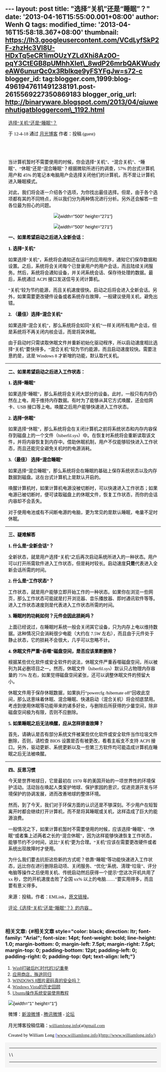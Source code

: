 --- layout: post title: "选择“关机”还是“睡眠”？" date:
'2013-04-16T15:55:00.001+08:00' author: Wenh Q tags: modified\_time:
'2013-04-16T15:58:18.367+08:00' thumbnail:
https://lh3.googleusercontent.com/VCdLyfSkP2F-zhzHc3Vl8U-HDxTq5eCR1imOUzYZLdXhi8Az0O-pqY3CtEGB8pUMhhXIet\_8wdP26mrbQAKWudyeAW6unurQc0x3RbIkqe9yFSYFgJw=s72-c
blogger\_id:
tag:blogger.com,1999:blog-4961947611491238191.post-2615569227350869183
blogger\_orig\_url:
http://binaryware.blogspot.com/2013/04/qiuwenhutigatbloggercom\_1192.html
---

<div
style="color: black; direction: ltr; font-family: &quot;Arial&quot;; font-size: 11pt; margin-bottom: 0; margin-left: 7.5pt; margin-right: 7.5pt; margin-top: 0; padding: 0;">

<span
style="color: #0000ee; font-family: &quot;Verdana&quot;; text-decoration: underline;">[选择“关机”还是“睡眠”？](http://www.williamlong.info/archives/3065.html)</span>

</div>

<div
style="color: black; direction: ltr; font-family: &quot;Arial&quot;; font-size: 11pt; margin-bottom: 0; margin-left: 7.5pt; margin-right: 7.5pt; margin-top: 0; padding-bottom: 8pt; padding-left: 0; padding-right: 0; padding-top: 0;">

<span style="font-family: &quot;Verdana&quot;;">于 12-4-18 通过
</span><span
style="color: #0000ee; font-family: &quot;Verdana&quot;; text-decoration: underline;">[月光博客](http://www.williamlong.info/)</span><span
style="font-family: &quot;Verdana&quot;;"> 作者：投稿 (guest)</span>

</div>

<div
style="color: black; direction: ltr; font-family: &quot;Arial&quot;; font-size: 11pt; height: 11pt; margin-bottom: 0; margin-left: 7.5pt; margin-right: 7.5pt; margin-top: 0; padding: 0;">

<span style="font-family: &quot;Verdana&quot;;"></span>

</div>

<div
style="color: black; direction: ltr; font-family: &quot;Arial&quot;; font-size: 11pt; margin-bottom: 0; margin-left: 7.5pt; margin-right: 7.5pt; margin-top: 0; padding: 0;">

<span
style="font-family: &quot;Verdana&quot;;">当计算机暂时不需要使用的时候，你会选择“关机”、“混合关机”、“睡眠”、“休眠”还是“混合睡眠”？根据微软所进行的调查，57%
的台式计算机用户和 45%
的笔记本电脑用户会选择关闭他们的计算机，而不是让计算机进入睡眠模式。</span>

</div>

<div
style="color: black; direction: ltr; font-family: &quot;Arial&quot;; font-size: 11pt; margin-bottom: 0; margin-left: 7.5pt; margin-right: 7.5pt; margin-top: 0; padding: 0;">

<span
style="font-family: &quot;Verdana&quot;;">对此，我们将会逐一介绍各个选项，为你找出最佳选择。但是，由于各个选项都有其的不同特点，所以我们分为两种情况进行分析。另外还会解答一些各位最为担心的问题。</span>

</div>

<div
style="color: black; direction: ltr; font-family: &quot;Arial&quot;; font-size: 11pt; margin-bottom: 0; margin-left: 7.5pt; margin-right: 7.5pt; margin-top: 0; padding: 0; text-align: center;">

![](https://lh3.googleusercontent.com/VCdLyfSkP2F-zhzHc3Vl8U-HDxTq5eCR1imOUzYZLdXhi8Az0O-pqY3CtEGB8pUMhhXIet_8wdP26mrbQAKWudyeAW6unurQc0x3RbIkqe9yFSYFgJw){width="500"
height="271"}

</div>

<div
style="color: black; direction: ltr; font-family: &quot;Arial&quot;; font-size: 11pt; margin-bottom: 0; margin-left: 7.5pt; margin-right: 7.5pt; margin-top: 0; padding: 0; text-align: center;">

![](https://lh3.googleusercontent.com/r1bJNj9tkCYatT6i9N6Tk1kfV0yMs5veSgFMOzsp29XBGc2frdlSvv11brHxZEFngnTddD2RQayh57mn8GAn9O422FubJ3ICvffPnmose2qraFLrMv4){width="500"
height="271"}

</div>

<div
style="color: black; direction: ltr; font-family: &quot;Arial&quot;; font-size: 11pt; margin-bottom: 0; margin-left: 7.5pt; margin-right: 7.5pt; margin-top: 0; padding: 0;">

<span
style="font-family: &quot;Verdana&quot;; font-weight: bold;">一、如果希望启动之后进入全新会话：</span>

</div>

<div
style="color: black; direction: ltr; font-family: &quot;Arial&quot;; font-size: 11pt; margin-bottom: 0; margin-left: 7.5pt; margin-right: 7.5pt; margin-top: 0; padding: 0;">

<span style="font-family: &quot;Verdana&quot;; font-weight: bold;">1.
选择“关机”</span>

</div>

<div
style="color: black; direction: ltr; font-family: &quot;Arial&quot;; font-size: 11pt; margin-bottom: 0; margin-left: 7.5pt; margin-right: 7.5pt; margin-top: 0; padding: 0;">

<span
style="font-family: &quot;Verdana&quot;;">如果选择“关机”，系统将会通知还在运行的应用程序，通知它们保存数据和设置。之后，系统将会关闭每个已登录用户的用户会话，而且陆续关闭服务。然后，系统将会通知设备，并关闭系统会话、保存待处理的数据。最后，系统通过
ACPI 接口发送信号关闭计算机。</span>

</div>

<div
style="color: black; direction: ltr; font-family: &quot;Arial&quot;; font-size: 11pt; margin-bottom: 0; margin-left: 7.5pt; margin-right: 7.5pt; margin-top: 0; padding: 0;">

<span
style="font-family: &quot;Verdana&quot;;">“关机”较为节约能源，而且关机速度很快。启动之后将会进入全新会话。另外，如果需要更改硬件设备或者系统存在故障，一般建议使用关机，避免出错。</span>

</div>

<div
style="color: black; direction: ltr; font-family: &quot;Arial&quot;; font-size: 11pt; margin-bottom: 0; margin-left: 7.5pt; margin-right: 7.5pt; margin-top: 0; padding: 0;">

<span style="font-family: &quot;Verdana&quot;; font-weight: bold;">2.
（最佳）选择“混合关机”</span>

</div>

<div
style="color: black; direction: ltr; font-family: &quot;Arial&quot;; font-size: 11pt; margin-bottom: 0; margin-left: 7.5pt; margin-right: 7.5pt; margin-top: 0; padding: 0;">

<span
style="font-family: &quot;Verdana&quot;;">如果选择“混合关机”，那么系统将会如同“关机”一样关闭所有用户会话，但是系统将不再关闭内核会话，而是将其休眠。</span>

</div>

<div
style="color: black; direction: ltr; font-family: &quot;Arial&quot;; font-size: 11pt; margin-bottom: 0; margin-left: 7.5pt; margin-right: 7.5pt; margin-top: 0; padding: 0;">

<span
style="font-family: &quot;Verdana&quot;;">由于启动时只需读取休眠文件并重新初始化驱动程序，所以启动速度相比选择“关机”要快得多。“混合关机”较为节约能源，而且启动速度较快。需要注意的是，这是
Windows 8 才新增的功能，默认取代关机。</span>

</div>

------------------------------------------------------------------------

<div
style="color: black; direction: ltr; font-family: &quot;Arial&quot;; font-size: 11pt; margin-bottom: 0; margin-left: 7.5pt; margin-right: 7.5pt; margin-top: 0; padding: 0;">

<span
style="font-family: &quot;Verdana&quot;; font-weight: bold;">二、如果希望启动之后进入工作状态：</span>

</div>

<div
style="color: black; direction: ltr; font-family: &quot;Arial&quot;; font-size: 11pt; margin-bottom: 0; margin-left: 7.5pt; margin-right: 7.5pt; margin-top: 0; padding: 0;">

<span style="font-family: &quot;Verdana&quot;; font-weight: bold;">1.
选择“睡眠”</span>

</div>

<div
style="color: black; direction: ltr; font-family: &quot;Arial&quot;; font-size: 11pt; margin-bottom: 0; margin-left: 7.5pt; margin-right: 7.5pt; margin-top: 0; padding: 0;">

<span
style="font-family: &quot;Verdana&quot;;">如果选择“睡眠”，那么系统将会关闭大部分的设备。此时，一般只有内存仍然在上电，用于维持内存数据。有时为了能够从其它方式唤醒，还会给网卡、USB
接口等上电。唤醒之后用户能够快速进入工作状态。</span>

</div>

<div
style="color: black; direction: ltr; font-family: &quot;Arial&quot;; font-size: 11pt; margin-bottom: 0; margin-left: 7.5pt; margin-right: 7.5pt; margin-top: 0; padding: 0;">

<span style="font-family: &quot;Verdana&quot;; font-weight: bold;">2.
选择“休眠”</span>

</div>

<div
style="color: black; direction: ltr; font-family: &quot;Arial&quot;; font-size: 11pt; margin-bottom: 0; margin-left: 7.5pt; margin-right: 7.5pt; margin-top: 0; padding: 0;">

<span
style="font-family: &quot;Verdana&quot;;">如果选择“休眠”，那么系统将会在关闭计算机之前将系统状态和内存内容保存到磁盘上的一个文件（hiberfil.sys）中。在恢复时系统将会重新读取该文件，并将内容恢复到内存中。借助休眠机制，用户不仅能够较快进入工作状态，而且还能完全避免关机时的电源消耗。</span>

</div>

<div
style="color: black; direction: ltr; font-family: &quot;Arial&quot;; font-size: 11pt; margin-bottom: 0; margin-left: 7.5pt; margin-right: 7.5pt; margin-top: 0; padding: 0;">

<span
style="font-family: &quot;Verdana&quot;; font-weight: bold;">3.（最佳）
选择“混合睡眠”</span>

</div>

<div
style="color: black; direction: ltr; font-family: &quot;Arial&quot;; font-size: 11pt; margin-bottom: 0; margin-left: 7.5pt; margin-right: 7.5pt; margin-top: 0; padding: 0;">

<span
style="font-family: &quot;Verdana&quot;;">如果选择“混合睡眠”，那么系统将会在睡眠的基础上保存系统状态以及内存数据到磁盘。这在台式计算机上是默认开启的。</span>

</div>

<div
style="color: black; direction: ltr; font-family: &quot;Arial&quot;; font-size: 11pt; margin-bottom: 0; margin-left: 7.5pt; margin-right: 7.5pt; margin-top: 0; padding: 0;">

<span
style="font-family: &quot;Verdana&quot;;">唤醒计算机时，如果计算机电源没被切断时，可以快速进入工作状态；如果电源已被切断时，便可读取磁盘上的休眠文件，恢复工作状态，而你的会话内容却不会丢失。</span>

</div>

<div
style="color: black; direction: ltr; font-family: &quot;Arial&quot;; font-size: 11pt; margin-bottom: 0; margin-left: 7.5pt; margin-right: 7.5pt; margin-top: 0; padding: 0;">

<span
style="font-family: &quot;Verdana&quot;;">对于使用电池或有不间断电源的电脑，更为常见的是默认睡眠，电量不足时休眠。</span>

</div>

------------------------------------------------------------------------

<div
style="color: black; direction: ltr; font-family: &quot;Arial&quot;; font-size: 11pt; margin-bottom: 0; margin-left: 7.5pt; margin-right: 7.5pt; margin-top: 0; padding: 0;">

<span
style="font-family: &quot;Verdana&quot;; font-weight: bold;">三、疑难解答</span>

</div>

<div
style="color: black; direction: ltr; font-family: &quot;Arial&quot;; font-size: 11pt; margin-bottom: 0; margin-left: 7.5pt; margin-right: 7.5pt; margin-top: 0; padding: 0;">

<span style="font-family: &quot;Verdana&quot;; font-weight: bold;">1.
什么是“全新会话”？</span>

</div>

<div
style="color: black; direction: ltr; font-family: &quot;Arial&quot;; font-size: 11pt; margin-bottom: 0; margin-left: 7.5pt; margin-right: 7.5pt; margin-top: 0; padding: 0;">

<span
style="font-family: &quot;Verdana&quot;;">全新状态，就是用户选择“关机”之后再次启动系统所进入的一种状态。用户可以打开所需软件进入工作状态，但是耗时较长。启动速度</span><span
style="font-family: &quot;Verdana&quot;; font-weight: bold;">只是</span><span
style="font-family: &quot;Verdana&quot;;">代表进入全新会话所需的时间。</span>

</div>

<div
style="color: black; direction: ltr; font-family: &quot;Arial&quot;; font-size: 11pt; margin-bottom: 0; margin-left: 7.5pt; margin-right: 7.5pt; margin-top: 0; padding: 0;">

<span style="font-family: &quot;Verdana&quot;; font-weight: bold;">2.
什么是“工作状态”？</span>

</div>

<div
style="color: black; direction: ltr; font-family: &quot;Arial&quot;; font-size: 11pt; margin-bottom: 0; margin-left: 7.5pt; margin-right: 7.5pt; margin-top: 0; padding: 0;">

<span
style="font-family: &quot;Verdana&quot;;">工作状态，就是用户能够立即开始工作的一种状态。如果你在浏览一些网页，那么工作状态可能就是打开浏览器、音乐播放器、即时通讯软件等等。进入工作状态速度则是代表进入工作状态所需的时间。</span>

</div>

<div
style="color: black; direction: ltr; font-family: &quot;Arial&quot;; font-size: 11pt; margin-bottom: 0; margin-left: 7.5pt; margin-right: 7.5pt; margin-top: 0; padding: 0;">

<span style="font-family: &quot;Verdana&quot;; font-weight: bold;">3.
睡眠时的功耗如何？元件会因此损耗吗？</span>

</div>

<div
style="color: black; direction: ltr; font-family: &quot;Arial&quot;; font-size: 11pt; margin-bottom: 0; margin-left: 7.5pt; margin-right: 7.5pt; margin-top: 0; padding: 0;">

<span
style="font-family: &quot;Verdana&quot;;">上面已经说过，在睡眠时系统一般会关闭其它设备，只为内存上电以维持数据。这种情况只会消耗很少电能（大约在
7.5W
左右），而且由于元件处于静止状态，它的损耗不会很大，几乎可以忽略不计。</span>

</div>

<div
style="color: black; direction: ltr; font-family: &quot;Arial&quot;; font-size: 11pt; margin-bottom: 0; margin-left: 7.5pt; margin-right: 7.5pt; margin-top: 0; padding: 0;">

<span style="font-family: &quot;Verdana&quot;; font-weight: bold;">4.
休眠文件严重“吞噬”磁盘空间，是否应该果断删除？</span>

</div>

<div
style="color: black; direction: ltr; font-family: &quot;Arial&quot;; font-size: 11pt; margin-bottom: 0; margin-left: 7.5pt; margin-right: 7.5pt; margin-top: 0; padding: 0;">

<span
style="font-family: &quot;Verdana&quot;;">根据某些优化软件或安全软件的说法，休眠文件严重吞噬磁盘空间，所以被列为其必删项目之一。然而，休眠文件（hiberfil.sys）默认只占物理内存容量的
75% 左右，如果觉得磁盘空间紧张，还可以调整休眠文件的预留大小。</span>

</div>

<div
style="color: black; direction: ltr; font-family: &quot;Arial&quot;; font-size: 11pt; margin-bottom: 0; margin-left: 7.5pt; margin-right: 7.5pt; margin-top: 0; padding: 0;">

<span
style="font-family: &quot;Verdana&quot;;">休眠文件用于保存休眠数据，如果执行“powercfg
/hibernate
off”回收此空间，那么这意味着休眠、混合睡眠、快速启动（混合关机）将会彻底禁用。考虑到使用休眠等功能带来的诸多好处，与删除后所获得的少量空间，除非磁盘空间极为有限，否则不应删除。</span>

</div>

<div
style="color: black; direction: ltr; font-family: &quot;Arial&quot;; font-size: 11pt; margin-bottom: 0; margin-left: 7.5pt; margin-right: 7.5pt; margin-top: 0; padding: 0;">

<span style="font-family: &quot;Verdana&quot;; font-weight: bold;">5.
如果睡眠之后无法唤醒，应从怎样排查故障？</span>

</div>

<div
style="color: black; direction: ltr; font-family: &quot;Arial&quot;; font-size: 11pt; margin-bottom: 0; margin-left: 7.5pt; margin-right: 7.5pt; margin-top: 0; padding: 0;">

<span
style="font-family: &quot;Verdana&quot;;">首先，请确认是否有部分系统文件被某些优化软件或安全软件当作垃圾文件删除，否则，请检查
BIOS 设置是否有被更改，看看主板支不支持 ACPI
接口。另外，驱动更新、系统更新以及一些第三方软件均可能造成计算机在睡眠之后无法被唤醒。</span>

</div>

------------------------------------------------------------------------

<div
style="color: black; direction: ltr; font-family: &quot;Arial&quot;; font-size: 11pt; margin-bottom: 0; margin-left: 7.5pt; margin-right: 7.5pt; margin-top: 0; padding: 0;">

<span
style="font-family: &quot;Verdana&quot;; font-weight: bold;">四、反思习惯</span>

</div>

<div
style="color: black; direction: ltr; font-family: &quot;Arial&quot;; font-size: 11pt; margin-bottom: 0; margin-left: 7.5pt; margin-right: 7.5pt; margin-top: 0; padding: 0;">

<span
style="font-family: &quot;Verdana&quot;;">今天是世界地球日，它是最初在
1970
年的美国开始的一项世界性的环境保护活动。活动旨在唤起人类爱护地球、保护家园的意识，促进资源开发与环境保护的协调发展，进而改善地球的整体环境。</span>

</div>

<div
style="color: black; direction: ltr; font-family: &quot;Arial&quot;; font-size: 11pt; margin-bottom: 0; margin-left: 7.5pt; margin-right: 7.5pt; margin-top: 0; padding: 0;">

<span
style="font-family: &quot;Verdana&quot;;">然而，到了今天，我们对于环保方面的认识还是不够深刻。不少用户在短暂离开时都会继续打开计算机，而不是将其睡眠或关机，这样造成了巨大的能源浪费。</span>

</div>

<div
style="color: black; direction: ltr; font-family: &quot;Arial&quot;; font-size: 11pt; margin-bottom: 0; margin-left: 7.5pt; margin-right: 7.5pt; margin-top: 0; padding: 0;">

<span
style="font-family: &quot;Verdana&quot;;">一般情况之下，如果计算机暂时不需要使用的时候，应该选择“睡眠”、“休眠”或者集上述两者之长的“混合休眠”，因为这样能够快速恢复工作状态，能够节约不少时间，这比“关机”更为合理。“关机”应该在需要更改硬件或者系统出现故障时才使用。</span>

</div>

<div
style="color: black; direction: ltr; font-family: &quot;Arial&quot;; font-size: 11pt; margin-bottom: 0; margin-left: 7.5pt; margin-right: 7.5pt; margin-top: 0; padding: 0;">

<span
style="font-family: &quot;Verdana&quot;;">为什么我们要去抗拒这些新的方式呢？依靠“睡眠”等功能快速进入工作状态，远比你在进行删除启动项、关闭服务、“优化”系统、清理“垃圾”、评分电脑等操作之后使用关机、传统启动然后获得一个提示“您这次开机共用了
xx 秒，您的开机速度击败了全国 xx%
以上的电脑……”要实用得多，而且要有意义得多。</span>

</div>

<div
style="color: black; direction: ltr; font-family: &quot;Arial&quot;; font-size: 11pt; margin-bottom: 0; margin-left: 7.5pt; margin-right: 7.5pt; margin-top: 0; padding: 0;">

<span
style="font-family: &quot;Verdana&quot;;">来源：投稿，作者：EMLink，</span><span
style="color: #0000ee; font-family: &quot;Verdana&quot;; text-decoration: underline;">[原文链接](http://www.libeapp.com/?p=974)</span><span
style="font-family: &quot;Verdana&quot;;">。</span>

</div>

<div
style="color: black; direction: ltr; font-family: &quot;Arial&quot;; font-size: 11pt; margin-bottom: 0; margin-left: 7.5pt; margin-right: 7.5pt; margin-top: 0; padding-bottom: 12pt; padding-left: 0; padding-right: 0; padding-top: 0;">

<span
style="color: #0000ee; font-family: &quot;Verdana&quot;; text-decoration: underline;">[评论《选择“关机”还是“睡眠”？》的内容...](http://www.williamlong.info/archives/3065.html)</span>

</div>

### <span style="font-family: &quot;Verdana&quot;;">相关文章:</span> {#相关文章 style="color: black; direction: ltr; font-family: "Arial"; font-size: 14pt; font-weight: bold; line-height: 1.0; margin-bottom: 0; margin-left: 7.5pt; margin-right: 7.5pt; margin-top: 0; padding-bottom: 12pt; padding-left: 0; padding-right: 0; padding-top: 0pt; text-align: left;"}

1.  <span
    style="color: #0000ee; font-family: &quot;Verdana&quot;; text-decoration: underline;">[Win8打破后PC时代的3记重拳](http://www.williamlong.info/archives/3044.html)</span>
2.  <span
    style="color: #0000ee; font-family: &quot;Verdana&quot;; text-decoration: underline;">[应用商店，殊途同归](http://www.williamlong.info/archives/3009.html)</span>
3.  <span
    style="color: #0000ee; font-family: &quot;Verdana&quot;; text-decoration: underline;">[WINDOWS
    8图片密码真的安全吗？](http://www.williamlong.info/archives/2994.html)</span>
4.  <span
    style="color: #0000ee; font-family: &quot;Verdana&quot;; text-decoration: underline;">[Windows
    Vista的历史回顾](http://www.williamlong.info/archives/2980.html)</span>
5.  <span
    style="color: #0000ee; font-family: &quot;Verdana&quot;; text-decoration: underline;">[Ubuntu操作系统安装使用教程](http://www.williamlong.info/archives/1905.html)</span>

<div
style="color: black; direction: ltr; font-family: &quot;Arial&quot;; font-size: 11pt; margin-bottom: 0; margin-left: 7.5pt; margin-right: 7.5pt; margin-top: 0; padding: 0;">

![](https://lh3.googleusercontent.com/DNME5zB-VsSvO13rEz7BhjavbulXk-Kmh_Y39IWMHqQWqJJMZGQvat5H4AJLsbWJBUpgZPGetk13KU79dIa5upo8zijMexuBoC_icxh24yAZwgMApz4){width="1"
height="1"}

</div>

<div
style="color: black; direction: ltr; font-family: &quot;Arial&quot;; font-size: 11pt; margin-bottom: 0; margin-left: 7.5pt; margin-right: 7.5pt; margin-top: 0; padding: 0;">

<span style="font-family: &quot;Verdana&quot;;">微博：</span><span
style="color: #0000ee; font-family: &quot;Verdana&quot;; text-decoration: underline;">[新浪微博](http://weibo.com/williamlong)</span><span
style="font-family: &quot;Verdana&quot;;"> - </span><span
style="color: #0000ee; font-family: &quot;Verdana&quot;; text-decoration: underline;">[腾讯微博](http://t.qq.com/williamlong)</span><span
style="font-family: &quot;Verdana&quot;;"> - </span><span
style="color: #0000ee; font-family: &quot;Verdana&quot;; text-decoration: underline;">[论坛](http://www.moon-bbs.com/)</span>

</div>

<div
style="color: black; direction: ltr; font-family: &quot;Arial&quot;; font-size: 11pt; margin-bottom: 0; margin-left: 7.5pt; margin-right: 7.5pt; margin-top: 0; padding: 0;">

<span
style="font-family: &quot;Verdana&quot;;">月光博客投稿信箱：</span><span
style="color: #0000ee; font-family: &quot;Verdana&quot;; text-decoration: underline;">[williamlong.info](http://williamlong.info/)</span><span
style="font-family: &quot;Verdana&quot;;">(at)</span><span
style="color: #0000ee; font-family: &quot;Verdana&quot;; text-decoration: underline;">[gmail.com](http://gmail.com/)</span>

</div>

<div
style="color: black; direction: ltr; font-family: &quot;Arial&quot;; font-size: 11pt; margin-bottom: 0; margin-left: 7.5pt; margin-right: 7.5pt; margin-top: 0; padding: 0;">

<span style="font-family: &quot;Verdana&quot;;">Created by William Long
</span><span
style="color: #0000ee; font-family: &quot;Verdana&quot;; text-decoration: underline;">[www.williamlong.info](http://www.williamlong.info/)</span>

</div>

<div
style="border: 1px solid #f0f0f0; color: black; font-family: Arial, sans-serif; max-width: 650px;">

<div style="background-color: whitesmoke; padding: 2px 12px;">

  --- ---
  \   \
      
  --- ---

</div>

</div>
